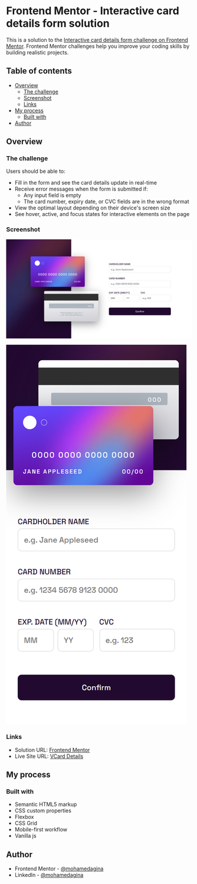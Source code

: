 # Frontend Mentor - Interactive card details form solution

This is a solution to the [Interactive card details form challenge on Frontend Mentor](https://www.frontendmentor.io/challenges/interactive-card-details-form-XpS8cKZDWw). Frontend Mentor challenges help you improve your coding skills by building realistic projects.

## Table of contents

- [Overview](#overview)
  - [The challenge](#the-challenge)
  - [Screenshot](#screenshot)
  - [Links](#links)
- [My process](#my-process)
  - [Built with](#built-with)
- [Author](#author)

## Overview

### The challenge

Users should be able to:

- Fill in the form and see the card details update in real-time
- Receive error messages when the form is submitted if:
  - Any input field is empty
  - The card number, expiry date, or CVC fields are in the wrong format
- View the optimal layout depending on their device's screen size
- See hover, active, and focus states for interactive elements on the page

### Screenshot

![Desktop screenshot for Interactive card details coding challenge](./screenshots/desktop-1440.png)

![Mobile screenshot for Interactive card details coding challenge](./screenshots/mobile-375.png)

### Links

- Solution URL: [Frontend Mentor](https://www.frontendmentor.io/solutions/responsive-vcard-details-component-using-html-css-vanilla-js-3Yu7PjjtTT)
- Live Site URL: [VCard Details](https://vcard-details-mohamedagina.vercel.app/)

## My process

### Built with

- Semantic HTML5 markup
- CSS custom properties
- Flexbox
- CSS Grid
- Mobile-first workflow
- Vanilla js

## Author

- Frontend Mentor - [@mohamedagina](https://www.frontendmentor.io/profile/mohamedagina)
- LinkedIn - [@mohamedagina](https://www.linkedin.com/in/mohamed-agina/)
